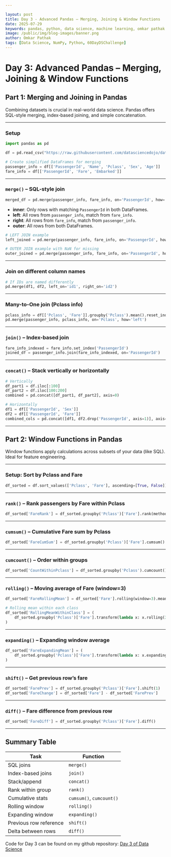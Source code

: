 ```yaml
---

layout: post
title: Day 3 - Advanced Pandas – Merging, Joining & Window Functions
date: 2025-07-29
keywords: pandas, python, data science, machine learning, omkar pathak python, omkar pathak data science
image: /public/img/blog-images/banner.png
author: Omkar Pathak
tags: [Data Science, NumPy, Python, 60DayDSChallenge]
---
```


# Day 3: Advanced Pandas – Merging, Joining & Window Functions

## Part 1: Merging and Joining in Pandas

Combining datasets is crucial in real-world data science. Pandas offers SQL-style merging, index-based joining, and simple concatenation.

---

### Setup

```python
import pandas as pd

df = pd.read_csv("https://raw.githubusercontent.com/datasciencedojo/datasets/master/titanic.csv")

# Create simplified DataFrames for merging
passenger_info = df[['PassengerId', 'Name', 'Pclass', 'Sex', 'Age']]
fare_info = df[['PassengerId', 'Fare', 'Embarked']]
```

---

### `merge()` – SQL-style join

```python
merged_df = pd.merge(passenger_info, fare_info, on='PassengerId', how='inner')
```

- **inner**: Only rows with matching `PassengerId` in both DataFrames.
- **left**: All rows from `passenger_info`, match from `fare_info`.
- **right**: All rows from `fare_info`, match from `passenger_info`.
- **outer**: All rows from both DataFrames.

```python
# LEFT JOIN example
left_joined = pd.merge(passenger_info, fare_info, on='PassengerId', how='left')
```

```python
# OUTER JOIN example with NaN for missing
outer_joined = pd.merge(passenger_info, fare_info, on='PassengerId', how='outer')
```

---

### Join on different column names

```python
# If IDs are named differently
pd.merge(df1, df2, left_on='id1', right_on='id2')
```

---

### Many-to-One join (Pclass info)

```python
pclass_info = df[['Pclass', 'Fare']].groupby('Pclass').mean().reset_index()
pd.merge(passenger_info, pclass_info, on='Pclass', how='left')
```

---

### `join()` – Index-based join

```python
fare_info_indexed = fare_info.set_index('PassengerId')
joined_df = passenger_info.join(fare_info_indexed, on='PassengerId')
```

---

### `concat()` – Stack vertically or horizontally

```python
# Vertically
df_part1 = df.iloc[:100]
df_part2 = df.iloc[100:200]
combined = pd.concat([df_part1, df_part2], axis=0)

# Horizontally
df1 = df[['PassengerId', 'Sex']]
df2 = df[['PassengerId', 'Fare']]
combined_cols = pd.concat([df1, df2.drop('PassengerId', axis=1)], axis=1)
```

---

## Part 2: Window Functions in Pandas

Window functions apply calculations across subsets of your data (like SQL). Ideal for feature engineering.

---

### Setup: Sort by Pclass and Fare

```python
df_sorted = df.sort_values(['Pclass', 'Fare'], ascending=[True, False])
```

---

### `rank()` – Rank passengers by Fare within Pclass

```python
df_sorted['FareRank'] = df_sorted.groupby('Pclass')['Fare'].rank(method='dense', ascending=False)
```

---

### `cumsum()` – Cumulative Fare sum by Pclass

```python
df_sorted['FareCumSum'] = df_sorted.groupby('Pclass')['Fare'].cumsum()
```

---

### `cumcount()` – Order within groups

```python
df_sorted['CountWithinPclass'] = df_sorted.groupby('Pclass').cumcount() + 1
```

---

### `rolling()` – Moving average of Fare (window=3)

```python
df_sorted['FareRollingMean'] = df_sorted['Fare'].rolling(window=3).mean()
```

```python
# Rolling mean within each class
df_sorted['RollingMeanWithinClass'] = (
    df_sorted.groupby('Pclass')['Fare'].transform(lambda x: x.rolling(3, min_periods=1).mean())
)
```

---

### `expanding()` – Expanding window average

```python
df_sorted['FareExpandingMean'] = (
    df_sorted.groupby('Pclass')['Fare'].transform(lambda x: x.expanding().mean())
)
```

---

### `shift()` – Get previous row’s fare

```python
df_sorted['FarePrev'] = df_sorted.groupby('Pclass')['Fare'].shift(1)
df_sorted['FareChange'] = df_sorted['Fare'] - df_sorted['FarePrev']
```

---

### `diff()` – Fare difference from previous row

```python
df_sorted['FareDiff'] = df_sorted.groupby('Pclass')['Fare'].diff()
```

---

## Summary Table

| Task                     | Function               |
|--------------------------|------------------------|
| SQL joins                | `merge()`              |
| Index-based joins        | `join()`               |
| Stack/append             | `concat()`             |
| Rank within group        | `rank()`               |
| Cumulative stats         | `cumsum()`, `cumcount()`|
| Rolling window           | `rolling()`            |
| Expanding window         | `expanding()`          |
| Previous row reference   | `shift()`              |
| Delta between rows       | `diff()`               |


Code for Day 3 can be found on my github repository: [Day 3 of Data Science](https://github.com/OmkarPathak/data-science-notes/blob/main/Day%203%20-%20Advanced%20Pandas.ipynb)
